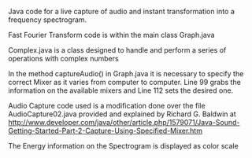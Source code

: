 Java code for a live capture of audio and instant transformation into a frequency spectrogram. 

Fast Fourier Transform code is within the main class Graph.java

Complex.java is a class designed to handle and perform a series of operations with complex numbers

In the method captureAudio() in Graph.java it is necessary to specify the correct Mixer as it varies from computer to computer. Line 99 grabs the information on the available mixers and Line 112 sets the desired one.

Audio Capture code used is a modification done over the file AudioCapture02.java provided and explained by Richard G. Baldwin at http://www.developer.com/java/other/article.php/1579071/Java-Sound-Getting-Started-Part-2-Capture-Using-Specified-Mixer.htm

The Energy information on the Spectrogram is displayed as color scale